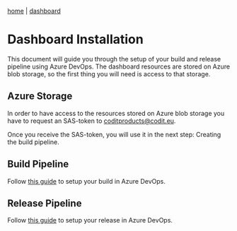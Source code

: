 [home](../../README.md) | [dashboard](../dashboard.md)

# Dashboard Installation

This document will guide you through the setup of your build and release pipeline using Azure DevOps. The dashboard resources are stored on Azure blob storage, so the first thing you will need is access to that storage.

## Azure Storage

In order to have access to the resources stored on Azure blob storage you have to request an SAS-token to [coditproducts@codit.eu](mailto:coditproducts@codit.eu).

Once you receive the SAS-token, you will use it in the next step: Creating the build pipeline.

## Build Pipeline

Follow [this guide](dashboard-buildpipeline.md) to setup your build in Azure DevOps.

## Release Pipeline

Follow [this guide](dashboard-releasepipeline.md) to setup your release in Azure DevOps.
